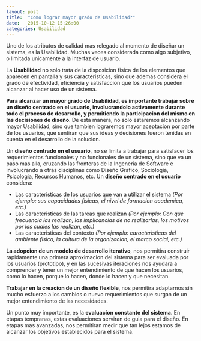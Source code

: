 ```yaml
---
layout: post
title:  "Como lograr mayor grado de Usabilidad?"
date:   2015-10-12 15:26:00
categories: Usabilidad
---
```


Uno de los atributos de calidad mas relegado al momento de dise&ntilde;ar un sistema, es la Usabilidad. Muchas veces considerada como algo subjetivo, o limitada unicamente a la interfaz de usuario.

La __Usabilidad__ no solo trata de la disposicion fisica de los elementos que aparecen en pantalla y sus caracteristicas, sino que ademas considera el grado de efectividad, eficiencia y satisfaccion que los usuarios pueden alcanzar al hacer uso de un sistema.

__Para alcanzar un mayor grado de Usabilidad, es importante trabajar sobre un dise&ntilde;o centrado en el usuario, involucrandolo activamente durante todo el proceso de desarrollo, y permitiendo la participacion del mismo en las decisiones de dise&ntilde;o__. De esta manera, no solo estaremos alcanzando mayor Usabilidad, sino que tambien lograremos mayor aceptacion por parte de los usuarios, que sentiran que sus ideas y decisiones fueron tenidas en cuenta en el desarrollo de la solucion.

Un __dise&ntilde;o centrado en el usuario__, no se limita a trabajar para satisfacer los requerimientos funcionales y no funcionales de un sistema, sino que va un paso mas alla, cruzando las fronteras de la Ingeneria de Software e involucrando a otras disciplinas como Dise&ntilde;o Grafico, Sociologia, Psicologia, Recursos Humanos, etc.
Un __dise&ntilde;o centrado en el usuario__ considera:


* Las caracteristicas de los usuarios que van a utilizar el sistema *(Por ejemplo: sus capacidades fisicas, el nivel de formacion academica, etc.)*			
* Las caracteristicas de las tareas que realizan *(Por ejemplo: Con que frecuencia las realizan, las implicancias de no realizarlas, los motivos por las cuales las realizan, etc.)*
* Las caracteristicas del contexto *(Por ejemplo: caracteristicas del ambiente fisico, la cultura de la organizacion, el marco social, etc.)*



__La adopcion de un modelo de desarrollo iterativo__, nos permitira construir rapidamente una primera aproximacion del sistema para ser evaluada por los usuarios (prototipo), y en las sucesivas iteraciones nos ayudara a comprender y tener un mejor entendimiento de que hacen los usuarios, como lo hacen, porque lo hacen, donde lo hacen y que necesitan.

__Trabajar en la creacion de un dise&ntilde;o flexible__, nos permitira adaptarnos sin mucho esfuerzo a los cambios o nuevo requerimientos que surgan de un mejor entendimiento de las necesidades.

Un punto muy importante, es la __evaluacion constante del sistema__. En etapas tempranas, estas evaluaciones serviran de guia para el dise&ntilde;o. En etapas mas avanzadas, nos permitiran medir que tan lejos estamos de alcanzar los objetivos establecidos para el sistema.

